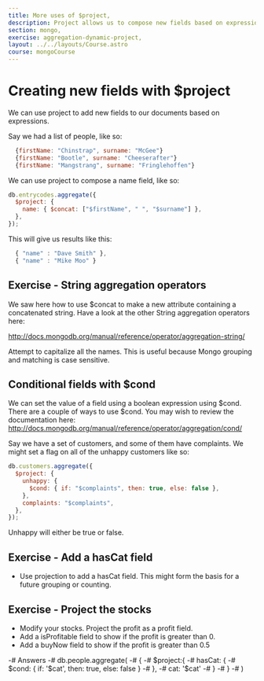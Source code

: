```yaml
---
title: More uses of $project,
description: Project allows us to compose new fields based on expressions. Here we see how.,
section: mongo,
exercise: aggregation-dynamic-project,
layout: ../../layouts/Course.astro
course: mongoCourse
---
```


# Creating new fields with $project

We can use project to add new fields to our documents based on expressions.

Say we had a list of people, like so:

```js
  {firstName: "Chinstrap", surname: "McGee"}
  {firstName: "Bootle", surname: "Cheeserafter"}
  {firstName: "Mangstrang", surname: "Fringlehoffen"}
```

We can use project to compose a name field, like so:

```js
db.entrycodes.aggregate({
  $project: {
    name: { $concat: ["$firstName", " ", "$surname"] },
  },
});
```

This will give us results like this:

```js
  { "name" : "Dave Smith" },
  { "name" : "Mike Moo" }
```

## Exercise - String aggregation operators

We saw here how to use $concat to make a new attribute containing a concatenated string. Have a look at the other String aggregation operators here:

<http://docs.mongodb.org/manual/reference/operator/aggregation-string/>

Attempt to capitalize all the names. This is useful because Mongo grouping and matching is case sensitive.

## Conditional fields with $cond

We can set the value of a field using a boolean expression using $cond. There are a couple of ways to use $cond. You may wish to review the documentation here: <http://docs.mongodb.org/manual/reference/operator/aggregation/cond/>

Say we have a set of customers, and some of them have complaints. We might set a flag on all of the unhappy customers like so:

```js
db.customers.aggregate({
  $project: {
    unhappy: {
      $cond: { if: "$complaints", then: true, else: false },
    },
    complaints: "$complaints",
  },
});
```

Unhappy will either be true or false.

## Exercise - Add a hasCat field

- Use projection to add a hasCat field. This might form the basis for a future grouping or counting.

## Exercise - Project the stocks

- Modify your stocks. Project the profit as a profit field.
- Add a isProfitable field to show if the profit is greater than 0.
- Add a buyNow field to show if the profit is greater than 0.5

-# Answers
-# db.people.aggregate(
-# {
-# $project:{
-#       hasCat: {
-#         $cond: { if: '$cat', then: true, else: false }
-# },
-# cat: '$cat'
-# }
-# }
-# )
